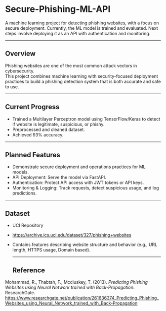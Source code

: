 # Secure-Phishing-ML-API
A machine learning project for detecting phishing websites, with a focus on secure deployment. Currently, the ML model is trained and evaluated. Next steps involve deploying it as an API with authentication and monitoring.

---

## Overview
Phishing websites are one of the most common attack vectors in cybersecurity.  
This project combines machine learning with security-focused deployment practices to build a phishing detection system that is both accurate and safe to use.

---

## Current Progress
- Trained a Multilayer Perceptron model using TensorFlow/Keras to detect if website is legitimate, suspicious, or phishy.  
- Preprocessed and cleaned dataset.  
- Achieved 93% accuracy.  

---

## Planned Features
- Demonstrate secure deployment and operations practices for ML models.
- API Deployment: Serve the model via FastAPI.  
- Authentication: Protect API access with JWT tokens or API keys.  
- Monitoring & Logging: Track requests, detect suspicious usage, and log predictions.  
  
---

##  Dataset
- UCI Repository
- https://archive.ics.uci.edu/dataset/327/phishing+websites   
- Contains features describing website structure and behavior (e.g., URL length, HTTPS usage, Domain based).

  ---

  ## Reference
Mohammad, R., Thabtah, F., Mccluskey, T. (2013). *Predicting Phishing Websites using Neural Network trained with Back-Propagation*. ResearchGate. https://www.researchgate.net/publication/261636374_Predicting_Phishing_Websites_using_Neural_Network_trained_with_Back-Propagation
